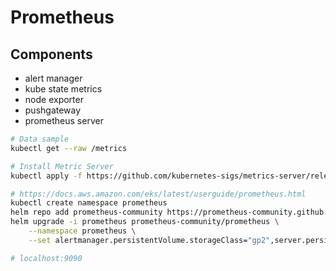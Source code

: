 # Prometheus

## Components
- alert manager
- kube state metrics
- node exporter
- pushgateway
- prometheus server

```bash
# Data sample
kubectl get --raw /metrics

# Install Metric Server
kubectl apply -f https://github.com/kubernetes-sigs/metrics-server/releases/latest/download/components.yaml

# https://docs.aws.amazon.com/eks/latest/userguide/prometheus.html
kubectl create namespace prometheus
helm repo add prometheus-community https://prometheus-community.github.io/helm-charts
helm upgrade -i prometheus prometheus-community/prometheus \
    --namespace prometheus \
    --set alertmanager.persistentVolume.storageClass="gp2",server.persistentVolume.storageClass="gp2"

# localhost:9090
```